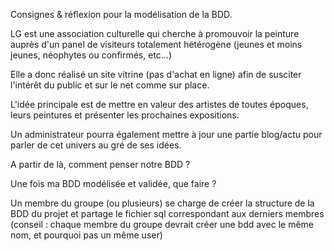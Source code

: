 Consignes & réflexion pour la modélisation de la BDD.

LG est une association culturelle qui cherche à promouvoir la peinture auprès d'un panel de visiteurs totalement hétérogène
(jeunes et moins jeunes, néophytes ou confirmés, etc...)

Elle a donc réalisé un site vitrine (pas d'achat en ligne) afin de susciter l'intérêt du public et sur le net comme sur place.

L'idée principale est de mettre en valeur des artistes de toutes époques, leurs peintures et présenter les prochaines 
expositions.

Un administrateur pourra également mettre à jour une partie blog/actu pour parler de cet univers au gré de ses idées.

A partir de là, comment penser notre BDD ?





Une fois ma BDD modélisée et validée, que faire ?

Un membre du groupe (ou plusieurs) se charge de créer la structure de la BDD du projet et partage le fichier sql
correspondant aux derniers membres (conseil : chaque membre du groupe devrait créer une bdd avec le même nom, et pourquoi pas un même user)